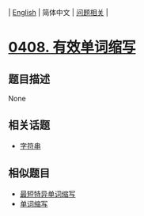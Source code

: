 
| [English](README_EN.md) | 简体中文 | [问题相关](QUESTION.md) |
# [0408. 有效单词缩写](https://leetcode-cn.com/problems/valid-word-abbreviation/)
## 题目描述
None
## 相关话题
- [字符串](https://leetcode-cn.com/tag/string)
## 相似题目
- [最短特异单词缩写](../0411/README.md)
- [单词缩写](../0527/README.md)
